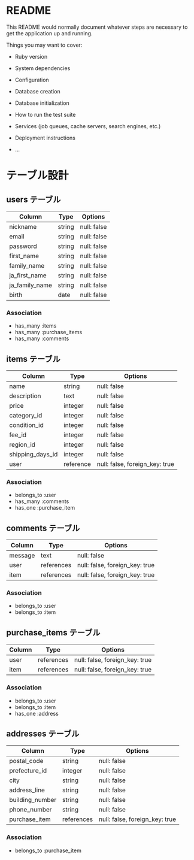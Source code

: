 # README

This README would normally document whatever steps are necessary to get the
application up and running.

Things you may want to cover:

* Ruby version

* System dependencies

* Configuration

* Database creation

* Database initialization

* How to run the test suite

* Services (job queues, cache servers, search engines, etc.)

* Deployment instructions

* ...

# テーブル設計

## users テーブル

| Column         | Type   | Options     |
| -------------- | ------ | ----------- |
| nickname       | string | null: false |
| email          | string | null: false |
| password       | string | null: false |
| first_name     | string | null: false |
| family_name    | string | null: false |
| ja_first_name  | string | null: false |
| ja_family_name | string | null: false |
| birth          | date   | null: false |

### Association

- has_many :items
- has_many :purchase_items
- has_many :comments

## items テーブル

| Column           | Type      | Options                        |
| ---------------- | --------- | ------------------------------ |
| name             | string    | null: false                    |
| description      | text      | null: false                    |
| price            | integer   | null: false                    |
| category_id      | integer   | null: false                    |
| condition_id     | integer   | null: false                    |
| fee_id           | integer   | null: false                    |
| region_id        | integer   | null: false                    |
| shipping_days_id | integer   | null: false                    |
| user             | reference | null: false, foreign_key: true |


### Association

- belongs_to :user
- has_many :comments
- has_one :purchase_item

## comments テーブル
| Column        | Type       | Options                        |
| ------------- | ---------- | ------------------------------ |
| message       | text       | null: false                    |
| user          | references | null: false, foreign_key: true |
| item          | references | null: false, foreign_key: true |

### Association
- belongs_to :user
- belongs_to :item



## purchase_items テーブル

| Column        | Type       | Options                        |
| ------------- | ---------- | ------------------------------ |
| user          | references | null: false, foreign_key: true |
| item          | references | null: false, foreign_key: true |


### Association

- belongs_to :user
- belongs_to :item
- has_one :address

## addresses テーブル

| Column          | Type       | Options                        |
| -------         | ---------- | ------------------------------ |
| postal_code     | string     | null: false                    |
| prefecture_id   | integer    | null: false                    |
| city            | string     | null: false                    |
| address_line    | string     | null: false                    |
| building_number | string     | null: false                    |
| phone_number    | string     | null: false                    |
| purchase_item   | references | null: false, foreign_key: true |

### Association

- belongs_to :purchase_item